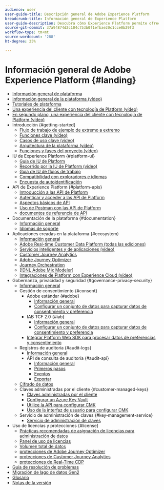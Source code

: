 ```yaml
---
audience: user
user-guide-title: Descripción general de Adobe Experience Platform
breadcrumb-title: Información general de Experience Platform
user-guide-description: Descubra cómo Experience Platform permite ofrecer experiencias personalizadas a sus clientes en tiempo real con guías, documentación y tutoriales.
source-git-commit: 37a94874d2c104c753b0f1efbae20c1cce0b29f3
workflow-type: tm+mt
source-wordcount: '288'
ht-degree: 25%

---
```



# Información general de Adobe Experience Platform {#landing}

* [Información general de plataforma](home.md)
* [Información general de la plataforma (vídeo)](video/platform-overview.md)
* [Tutoriales de plataforma](https://experienceleague.adobe.com/docs/platform-learn/tutorials/overview.html)
* [Una experiencia del cliente con tecnología de Platform (vídeo)](video/customer-experience.md)
* [En segundo plano, una experiencia del cliente con tecnología de Platform (vídeo)](video/customer-experience-bts.md)
* Introducción {#getting-started}
   * [Flujo de trabajo de ejemplo de extremo a extremo](end-to-end-tutorial.md)
   * [Funciones clave (vídeo)](video/key-capabilities.md)
   * [Casos de uso clave (vídeo)](video/platform-use-cases.md)
   * [Arquitectura de la plataforma (vídeo)](video/platform-architecture.md)
   * [Funciones y fases del proyecto (vídeo)](video/roles-project-phases.md)
* IU de Experience Platform {#platform-ui}
   * [Guía de IU de Platform](ui-guide.md)
   * [Recorrido por la IU de Platform (vídeo)](video/platform-ui.md)
   * [Guía de IU de flujos de trabajo](workflows.md)
   * [Compatibilidad con exploradores e idiomas](browser-language-support.md)
   * [Encuesta de autoidentificación](self-identification.md)
* API de Experience Platform {#platform-apis}
   * [Introducción a las API de Platform](api-guide.md)
   * [Autenticar y acceder a las API de Platform](api-authentication.md)
   * [Aspectos básicos de API](api-fundamentals.md)
   * [Uso de Postman con las API de Platform](postman.md)
   * [documentos de referencia de API](https://www.adobe.com/go/platform-api-reference-en)
* Documentación de la plataforma {#documentation}
   * [Información general](documentation/overview.md)
   * [Idiomas de soporte](documentation/language-support.md)
* Aplicaciones creadas en la plataforma {#ecosystem}
   * [Información general](application-services.md)
   * [Adobe Real-time Customer Data Platform (todas las ediciones)](https://experienceleague.adobe.com/docs/real-time-customer-data-platform.html)
   * [Servicios inteligentes y de aplicaciones (vídeo)](video/application-intelligent-services.md)
   * [Customer Journey Analytics](https://experienceleague.adobe.com/docs/customer-journey-analytics.html?lang=es)
   * [Adobe Journey Optimizer](https://experienceleague.adobe.com/docs/journey-optimizer.html?lang=es)
   * [Journey Orchestration](https://experienceleague.adobe.com/docs/journey-orchestration.html)
   * [[!DNL Adobe Mix Modeler]](https://experienceleague.adobe.com/docs/mix-modeler.html)
   * [Integraciones de Platform con Experience Cloud (vídeo)](video/experience-cloud-integrations.md)
* Gobernanza, privacidad y seguridad {#governance-privacy-security}
   * [Información general](./governance-privacy-security/overview.md)
   * Gestión de consentimiento {#consent}
      * Adobe estándar {#adobe}
         * [Información general](./governance-privacy-security/consent/adobe/overview.md)
         * [Configurar un conjunto de datos para capturar datos de consentimiento y preferencia](./governance-privacy-security/consent/adobe/dataset.md)
      * IAB TCF 2.0 {#iab}
         * [Información general](./governance-privacy-security/consent/iab/overview.md)
         * [Configurar un conjunto de datos para capturar datos de consentimiento y preferencia](./governance-privacy-security/consent/iab/dataset.md)
      * [Integrar Platform Web SDK para procesar datos de preferencias y consentimiento](./governance-privacy-security/consent/sdk.md)
   * Registros de auditoría {#audit-logs}
      * [Información general](./governance-privacy-security/audit-logs/overview.md)
      * API de consulta de auditoría {#audit-api}
         * [Información general](./governance-privacy-security/audit-logs/api/overview.md)
         * [Primeros pasos](./governance-privacy-security/audit-logs/api/getting-started.md)
         * [Eventos](./governance-privacy-security/audit-logs/api/events.md)
         * [Exportar](./governance-privacy-security/audit-logs/api/export.md)
   * [Cifrado de datos](./governance-privacy-security/encryption.md)
   * Claves administradas por el cliente {#customer-managed-keys}
      * [Claves administradas por el cliente](./governance-privacy-security/customer-managed-keys/overview.md)
      * [Configurar un Azure Key Vault](./governance-privacy-security/customer-managed-keys/azure-key-vault-config.md)
      * [Utilice la API para configurar CMK](./governance-privacy-security/customer-managed-keys/api-set-up.md)
      * [Uso de la interfaz de usuario para configurar CMK](./governance-privacy-security/customer-managed-keys/ui-set-up.md)
   * Servicio de administración de claves {#key-management-service}
      * [Servicio de administración de claves](./governance-privacy-security/key-management-service/overview.md)
* Uso de licencias y protecciones {#license}
   * [Prácticas recomendadas de asignación de licencias para administración de datos](./license-usage-and-guardrails/data-management-best-practices.md)
   * [Panel de uso de licencias](./license-usage-and-guardrails/license-usage-dashboard.md)
   * [Volumen total de datos](./license-usage-and-guardrails/total-data-volume.md)
   * [protecciones de Adobe Journey Optimizer](https://experienceleague.adobe.com/docs/journey-optimizer/using/get-started/guardrails.html)
   * [protecciones de Customer Journey Analytics](https://experienceleague.adobe.com/docs/analytics-platform/using/cja-admin/guardrails.html)
   * [protecciones de Real-Time CDP](https://experienceleague.adobe.com/docs/experience-platform/rtcdp/guardrails/overview.html)
* [Guía de resolución de problemas](troubleshooting.md)
* [Migración de lago de datos Gen2](adls2-gen2-migration.md)
* [Glosario](glossary.md)
* [Notas de la versión](https://experienceleague.adobe.com/es/docs/experience-platform/release-notes/latest)
